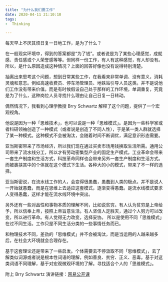 ```yaml
---
title: "为什么我们要工作"
date: 2020-04-11 21:10:10
tags: 
-  Thinking

---
```


每天早上不厌其烦日复一日地工作，是为了什么？
<!-- more -->

在一般现实环境中，得到的答案都是“为了钱”。或者说是为了某些心理感觉，成就感、责任感或个人荣誉感等等。但同样一份工作，有人有这种感觉，有人却没有。所以，是什么原因造成这种情况？上面的回答好像也没有说得特别清楚。

抽离出来思考这个问题，想到日常某些工作，在我看来非常单调、没有意义，消耗灵魂和意志。例如高速收费员、停车场管理员、地铁站引导人员这类。并不是说他们工作没有带来价值。而是有时候假设自己处于那样的工作环境，单调重复，究竟是为了什么，这种岗位人员寻找什么理由让自己日复一日转动。

偶然情况下，我看到心理学教授 Brry Schwartz 解释了这个问题，提供了一个宏观视角。

他说是因为一种「思维技术」，也可以说是一种「思维模式」。是因为一些科学家或者科研领袖创造了一种模式（或者说是创造了不同人性），于是某一类人群就选择了某一种模式。这种模式不会被淘汰，会随着时间不断调优，满足意识形态需要。

亚当斯密带来了市场经济，所以我们现在通过买卖市场用钱换取生活所需。通用公司带来了流水线分工，所以才有劳动密集型产业的固定生产模式。工业革命会带来一套生产制度和生活方式，科技革命同样也会带来另外一套生产制度和生活方式。而被裹挟其中的个体就在这个模式下生活。各种大的小的模式，带来了不一样的选择。

亚当斯密说，在流水线工作的人，会变得很愚蠢，愚蠢到人类的极点。并不是说人一开始就愚蠢，而是在思维上去适应这套模式，逐渐变得愚蠢。是流水线模式要求人变得愚蠢，这样才能在流水线环境中突出。

另外还有一些对品性和事物本质的理解不同，比如说贫穷。有人认为贫穷是上帝给予，所以信奉上帝，按照上帝旨意生活。有人坚信人定胜天，通过个人努力可以改变，所以进行革命。有人觉得无力改变，选择妥协。
所以是使用不同「思维模式」在过不同生活。工作只是不同生活分类的一些事情任务而已。

和物理技术不同，差劲的「思维模式」并不会被淘汰，而是当运用的人越来越多后，在社会大环境就会合理存在。

基于这套理论还是带来了一些启发。个体需要去不停汲取不同「思维模式」，去了解类似词源或者说是根本性词语的理解，例如善良、贫穷、正义、恶毒。基于对这类词语不同理解，基于对宏观微观环境的了解。寻找适合个人的「思维模式」。

附上 Brry Schwartz 演讲链接：[网易公开课](http://open.163.com/newview/movie/free?pid=MB2A0K1HE&mid=MB2K9TTQG)





